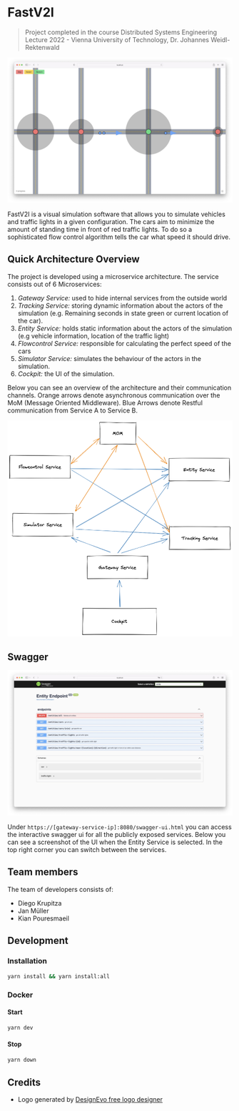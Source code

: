 # FastV2I

> Project completed in the course Distributed Systems Engineering Lecture 2022 - Vienna University of Technology, Dr.
> Johannes Weidl-Rektenwald

![Picture of a running simulation](docs/demo_simulation.jpg)

FastV2I is a visual simulation software that allows you to simulate vehicles and traffic lights in a given
configuration. The cars aim to minimize the amount of standing time in front of red traffic lights. To do so a
sophisticated flow control algorithm tells the car what speed it should drive.

## Quick Architecture Overview

The project is developed using a microservice architecture. The service consists out of 6 Microservices:

1. _Gateway Service:_ used to hide internal services from the outside world
2. _Tracking Service:_ storing dynamic information about the actors of the simulation (e.g. Remaining seconds in state
   green or current location of the car).
3. _Entity Service:_ holds static information about the actors of the simulation (e.g vehicle information, location of
   the traffic light)
4. _Flowcontrol Service:_ responsible for calculating the perfect speed of the cars
5. _Simulator Service:_ simulates the behaviour of the actors in the simulation.
6. _Cockpit:_ the UI of the simulation.

Below you can see an overview of the architecture and their communication channels. Orange arrows denote asynchronous
communication over the MoM (Message Oriented Middleware). Blue Arrows denote Restful communication from Service A to
Service B.

![FastV2I Architecture Communication Channels](docs/architektur_designdokument/figures/whole_system_communication.png)

## Swagger

![Swagger UI for Entity Service](docs/swagger_example.jpg)

Under `https://[gateway-service-ip]:8080/swagger-ui.html` you can access the interactive swagger ui for all the publicly
exposed services. Below you can see a screenshot of the UI when the Entity Service is selected. In the top right corner
you can switch between the services.

## Team members

The team of developers consists of:

* Diego Krupitza
* Jan Müller
* Kian Pouresmaeil

## Development

### Installation

```bash
yarn install && yarn install:all
```

### Docker

#### Start

```bash
yarn dev
````

#### Stop

```bash
yarn down
```

## Credits

- Logo generated by [DesignEvo free logo designer](https://www.designevo.com/)
